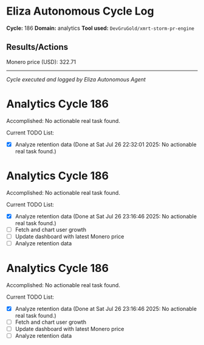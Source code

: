 # Eliza Autonomous Cycle Log

**Cycle:** 186
**Domain:** analytics
**Tool used:** `DevGruGold/xmrt-storm-pr-engine`

## Results/Actions
Monero price (USD): 322.71

---
*Cycle executed and logged by Eliza Autonomous Agent*

# Analytics Cycle 186

Accomplished: No actionable real task found.

Current TODO List:

- [x] Analyze retention data  (Done at Sat Jul 26 22:32:01 2025: No actionable real task found.)

# Analytics Cycle 186

Accomplished: No actionable real task found.

Current TODO List:

- [x] Analyze retention data  (Done at Sat Jul 26 23:16:46 2025: No actionable real task found.)
- [ ] Fetch and chart user growth
- [ ] Update dashboard with latest Monero price
- [ ] Analyze retention data

# Analytics Cycle 186

Accomplished: No actionable real task found.

Current TODO List:

- [x] Analyze retention data  (Done at Sat Jul 26 23:16:46 2025: No actionable real task found.)
- [ ] Fetch and chart user growth
- [ ] Update dashboard with latest Monero price
- [ ] Analyze retention data